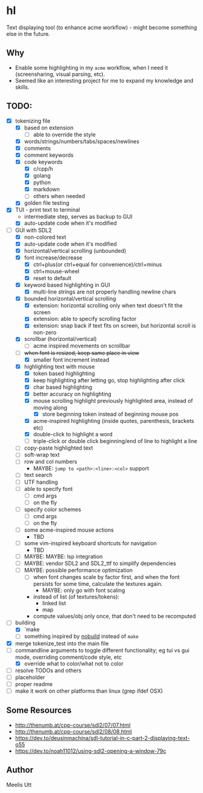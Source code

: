 # hl


Text displaying tool (to enhance acme workflow) - might become something else in the future.

## Why

* Enable some highlighting in my `acme` workflow, when I need it (screensharing, visual parsing, etc).
* Seemed like an interesting project for me to expand my knowledge and skills.

## TODO:

- [x] tokenizing file
	- [x] based on extension
		- [ ] able to override the style
	- [x] words/strings/numbers/tabs/spaces/newlines
	- [x] comments
	- [x] comment keywords
	- [x] code keywords
		- [x] c/cpp/h
		- [x] golang
		- [x] python
		- [x] markdown
		- [ ] others when needed
	- [x] golden file testing
- [x] TUI - print text to terminal
	- intermediate step, serves as backup to GUI
	- [x] auto-update code when it's modified
- [ ] GUI with SDL2
	- [x] non-colored text
	- [x] auto-update code when it's modified
	- [x] horizontal/vertical scrolling (unbounded)
	- [x] font increase/decrease
		- [x] ctrl+plus(or ctrl+equal for convenience)/ctrl+minus
		- [x] ctrl+mouse-wheel
		- [x] reset to default
	- [x] keyword based highlighting in GUI
		- [x] multi-line strings are not properly handling newline chars
	- [x] bounded horizontal/vertical scrolling
		- [x] extension: horizontal scrolling only when text doesn't fit the screen
		- [x] extension: able to specify scrolling factor
		- [x] extension: snap back if text fits on screen, but horizontal scroll is non-zero
	- [x] scrollbar (horizontal/vertical)
		- [ ] acme inspired movements on scrollbar
	- [ ] ~~when font is resized, keep same place in view~~
		- [x] smaller font increment instead
	- [x] highlighting text with mouse
		- [x] token based highlighting
		- [x] keep highlighting after letting go, stop highlighting after click
		- [x] char based highlighting
		- [x] better accuracy on highlighting
		- [x] mouse scrolling highlight previously highlighted area, instead of moving along
			 - [x] store beginning token instead of beginning mouse pos
		- [x] acme-inspired highlighting (inside quotes, parenthesis, brackets etc)
		- [x] double-click to highlight a word
		- [ ] triple-click or double click beginning/end of line to highlight a line
	- [ ] copy-paste highlighted text
	- [ ] soft-wrap text
	- [ ] row and col numbers
		- MAYBE: `jump to <path>:<line>:<col>` support
	- [ ] text search
	- [ ] UTF handling
	- [ ] able to specify font
		- [ ] cmd args 
		- [ ] on the fly
	- [ ] specify color schemes
		- [ ] cmd args
		- [ ] on the fly
	- [ ] some acme-inspired mouse actions
		- TBD
	- [ ] some vim-inspired keyboard shortcuts for navigation
		- TBD
	- [ ] MAYBE: MAYBE: lsp integration
	- [ ] MAYBE: vendor SDL2 and SDL2_ttf to simplify dependencies
	- [ ] MAYBE: possible performance optimization
		- [ ] when font changes scale by factor first, and when the font persists for some time, calculate the textures again.
			- MAYBE: only go with font scaling
		- instead of list (of textures/tokens):
			- linked list
			- map
		- compute values/obj only once, that don't need to be recomputed
- [ ] building
	- [x] `make
	- [ ] something inspired by [nobuild](https://github.com/tsoding/nob.h) instead of `make`
- [x] merge tokenize_test into the main file
- [ ] commandline arguments to toggle different functionality; eg tui vs gui mode, overriding comment/code style, etc
	- [x] override what to color/what not to color
- [ ] resolve TODOs and others
- [ ] placeholder
- [ ] proper readme
- [ ] make it work on other platforms than linux (grep ifdef OSX)

## Some Resources

- http://thenumb.at/cpp-course/sdl2/07/07.html
- http://thenumb.at/cpp-course/sdl2/08/08.html
- https://dev.to/deusinmachina/sdl-tutorial-in-c-part-2-displaying-text-o55
- https://dev.to/noah11012/using-sdl2-opening-a-window-79c


## Author

Meelis Utt